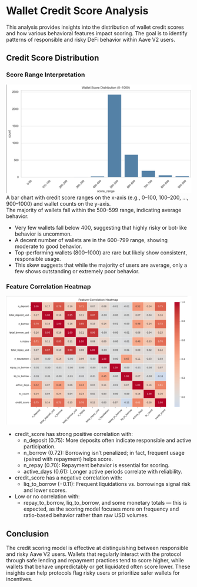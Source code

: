 # Wallet Credit Score Analysis
This analysis provides insights into the distribution of wallet credit scores and how various behavioral features impact scoring.
The goal is to identify patterns of responsible and risky DeFi behavior within Aave V2 users.

## Credit Score Distribution

### Score Range	Interpretation
![Score Distribution](Images/Score_distribution.png)  
A bar chart with credit score ranges on the x-axis (e.g., 0–100, 100–200, ..., 900–1000) and wallet counts on the y-axis.  
The majority of wallets fall within the 500–599 range, indicating average behavior.
- Very few wallets fall below 400, suggesting that highly risky or bot-like behavior is uncommon.
- A decent number of wallets are in the 600–799 range, showing moderate to good behavior.
- Top-performing wallets (800–1000) are rare but likely show consistent, responsible usage.
- This skew suggests that while the majority of users are average, only a few shows outstanding or extremely poor behavior.

### Feature Correlation Heatmap
![Feature Correlation Heatmap](Images/Feature_correlation.png)  
- credit_score has strong positive correlation with:
  - n_deposit (0.75): More deposits often indicate responsible and active participation.
  - n_borrow (0.72): Borrowing isn’t penalized; in fact, frequent usage (paired with repayment) helps score.
  - n_repay (0.70): Repayment behavior is essential for scoring.
  - active_days (0.61): Longer active periods correlate with reliability.
- credit_score has a negative correlation with:
  - liq_to_borrow (−0.11): Frequent liquidations vs. borrowings signal risk and lower scores.
- Low or no correlation with:
  - repay_to_borrow, liq_to_borrow, and some monetary totals — this is expected, as the scoring model focuses more on frequency and ratio-based behavior rather than raw USD volumes.

## Conclusion

The credit scoring model is effective at distinguishing between responsible and risky Aave V2 users. 
Wallets that regularly interact with the protocol through safe lending and repayment practices tend to score higher, while wallets that behave unpredictably or get liquidated often score lower.
These insights can help protocols flag risky users or prioritize safer wallets for incentives.
